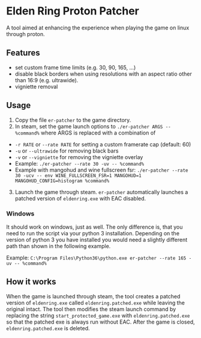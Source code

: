 # Elden Ring Proton Patcher


A tool aimed at enhancing the experience when playing the game on linux through proton.

## Features

- set custom frame time limits (e.g. 30, 90, 165, ...)
- disable black borders when using resolutions with an aspect ratio other than 16:9 (e.g. ultrawide).
- vigniette removal

## Usage

1. Copy the file `er-patcher` to the game directory.
2. In steam, set the game launch options to `./er-patcher ARGS -- %command%` where ARGS is replaced with a combination of
  - `-r RATE` or `--rate RATE` for setting a custom framerate cap (default: 60)
  - `-u` or `--ultrawide` for removing black bars
  - `-v` or `--vigniette` for removing the vigniette overlay
  - Example: `./er-patcher --rate 30 -uv -- %command%`
  - Example with mangohud and wine fullscreen fsr: `./er-patcher --rate 30 -ucv -- env WINE_FULLSCREEN_FSR=1 MANGOHUD=1 MANGOHUD_CONFIG=histogram %command%`
3. Launch the game through steam. `er-patcher` automatically launches a patched version of `eldenring.exe` with EAC disabled.

### Windows

It should work on windows, just as well. The only difference is, that you need to run the script via your python 3 installation. Depending on the version of python 3 you have installed you would need a slightly different path than shown in the following example.

Example: `C:\Program Files\Python36\python.exe er-patcher --rate 165 -uv -- %command%`

## How it works

When the game is launched through steam, the tool creates a patched version of `eldenring.exe` called `eldenring.patched.exe` while leaving the original intact. The tool then modifies the steam launch command by replacing the string `start_protected_game.exe` with `eldenring.patched.exe` so that the patched exe is always run without EAC. After the game is closed, `eldenring.patched.exe` is deleted.